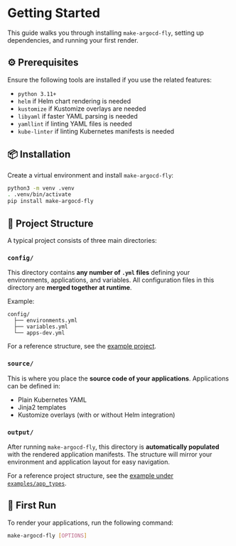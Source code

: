 # Getting Started

This guide walks you through installing `make-argocd-fly`, setting up dependencies, and running your first render.

## ⚙️ Prerequisites

Ensure the following tools are installed if you use the related features:

- `python 3.11+`
- `helm` if Helm chart rendering is needed
- `kustomize` if Kustomize overlays are needed
- `libyaml` if faster YAML parsing is needed
- `yamllint` if linting YAML files is needed
- `kube-linter` if linting Kubernetes manifests is needed

## 📦 Installation

Create a virtual environment and install `make-argocd-fly`:

```bash
python3 -m venv .venv
. .venv/bin/activate
pip install make-argocd-fly
```

## 📁 Project Structure

A typical project consists of three main directories:

### `config/`
This directory contains **any number of `.yml` files** defining your environments, applications, and variables.
All configuration files in this directory are **merged together at runtime**.

Example:
```
config/
  ├── environments.yml
  ├── variables.yml
  └── apps-dev.yml
```

For a reference structure, see the [example project](https://github.com/Karandash8/make-argocd-fly/tree/main/examples/app_types).

### `source/`
This is where you place the **source code of your applications**.
Applications can be defined in:
- Plain Kubernetes YAML
- Jinja2 templates
- Kustomize overlays (with or without Helm integration)

### `output/`
After running `make-argocd-fly`, this directory is **automatically populated** with the rendered application manifests.
The structure will mirror your environment and application layout for easy navigation.

For a reference project structure, see the [example under `examples/app_types`](https://github.com/Karandash8/make-argocd-fly/tree/main/examples/app_types).

## 🚀 First Run
To render your applications, run the following command:

```bash
make-argocd-fly [OPTIONS]
```

